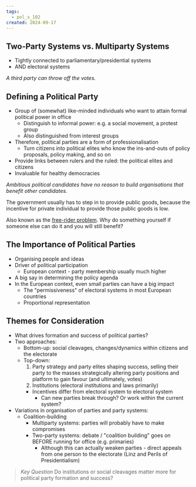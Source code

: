 ```yaml
---
tags:
  - pol_s_102
created: 2024-09-17
---
```


## Two-Party Systems vs. Multiparty Systems

- Tightly connected to parliamentary/presidential systems
- AND electoral systems

*A third party can throw off the votes.*

## Defining a Political Party

- Group of (somewhat) like-minded individuals who want to attain formal political power in office
  - Distinguish to informal power: e.g. a social movement, a protest group
  - Also distinguished from interest groups
- Therefore, political parties are a form of professionalisation
  - Turn citizens into political elites who know the ins-and-outs of policy proposals, policy making, and so on
- Provide links between rulers and the ruled: the political elites and citizens
- Invaluable for healthy democracies

*Ambitious political candidates have no reason to build organisations that benefit other candidates.*

The government usually has to step in to provide public goods, because the incentive for private individual to provide those public goods is low.

Also known as the [free-rider problem](https://en.wikipedia.org/wiki/Free-rider_problem). Why do something yourself if someone else can do it and you will still benefit?

## The Importance of Political Parties

- Organising people and ideas
- Driver of political participation
  - European context - party membership usually much higher
- A big say in determining the policy agenda
- In the European context, even small parties can have a big impact
  - The "permissiveness" of electoral systems in most European countries
  - Proportional representation

## Themes for Consideration

- What drives formation and success of political parties?
- Two approaches:
  - Bottom-up: social cleavages, changes/dynamics within citizens and the electorate
  - Top-down:
    1. Party strategy and party elites shaping success, selling their party to the masses strategically altering party positions and platform to gain favour (and ultimately, votes)
    2. Institutions (electoral institutions and laws primarily)
      - Incentives differ from electoral system to electoral system
        - Can new parties break through? Or work within the current system?
- Variations in organisation of parties and party systems:
  - Coalition-building
    - Multiparty systems: parties will probably have to make compromises
    - Two-party systems: debate / "coalition building" goes on BEFORE running for office (e.g. primaries)
      - Although this can actually weaken parties - direct appeals from one person to the electorate (Linz and Perils of Presidentialism)

> *Key Question*
> Do institutions or social cleavages matter more for political party formation and success?
